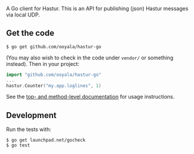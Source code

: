 A Go client for Hastur. This is an API for publishing (json) Hastur messages via local UDP.

## Get the code

    $ go get github.com/ooyala/hastur-go

(You may also wish to check in the code under `vendor/` or something instead). Then in your project:

``` go
import "github.com/ooyala/hastur-go"
...
hastur.Counter("my.app.loglines", 1)
```

See the [top- and method-level documentation](http://go.pkgdoc.org/github.com/ooyala/hastur-go) for usage
instructions.

## Development

Run the tests with:

    $ go get launchpad.net/gocheck
    $ go test
